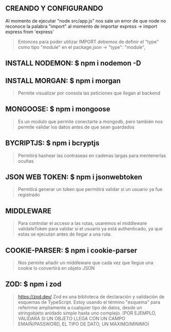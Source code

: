 ## CREANDO Y CONFIGURANDO

Al momento de ejecutar "node src/app.js" nos sale un error de que node no reconoce la palabra "import" al momento de importar express -> import express from 'express'

> Entonces para poder utilizar IMPORT debemos de definir el "type" como tipo "module" en el package.json -> "type": "module",

## INSTALL NODEMON: $ npm i nodemon -D

## INSTALL MORGAN: $ npm i morgan
> Permite visualizar por consola las peticiones que llegan al backend

## MONGOOSE: $ npm i mongoose
> Es un modulo que permite conectarte a mongodb, pero también nos permite validar los datos antes de que sean guardados

## BYCRIPTJS: $ npm i bcryptjs
> Permitirá hashear las contraseas en cadenas largas para mentenerlas ocultas

## JSON WEB TOKEN: $ npm i jsonwebtoken
> Permitirá generar un token que permitirá validar si un usuario ya fue registrado

## MIDDLEWARE
> Para controlar el acceso a las rutas, usaremos el middleware validateToken para validar si el usuario ya está authenticado, ya que estas se ejecutan antes de llegar a una ruta.

## COOKIE-PARSER: $ npm i cookie-parser
> Nos permite añadir un middleware que cada vez que llegue una cookie lo convertirá en objeto JSON

## ZOD: $ npm i zod
> https://zod.dev/
> Zod es una biblioteca de declaración y validación de esquemas de TypeScript. Estoy usando el término "esquema" para referirme ampliamente a cualquier tipo de datos, desde un stringobjeto anidado simple hasta uno complejo. (POR EJEMPLO, VALIDARÁ SI UN OBJETO LLEGA CON UN CAMPO EMAIÑ/PASSWORD, EL TIPO DE DATO, UN MAXIMO/MINIMO)